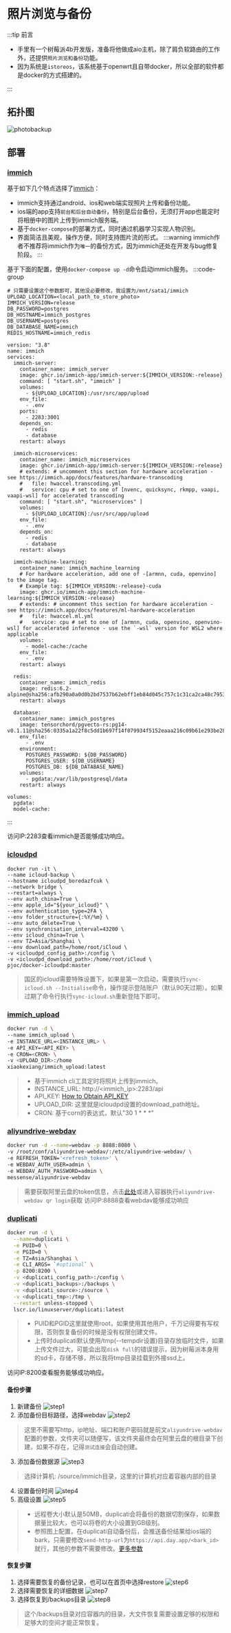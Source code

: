 # 照片浏览与备份

:::tip 前言
- 手里有一个树莓派4b开发版，准备将他做成aio主机，除了肩负软路由的工作外，还提供`照片浏览和备份`功能。
- 因为系统是`istoreos`，该系统基于openwrt且自带docker，所以全部的软件都是docker的方式搭建的。

:::
## 拓扑图

![photobackup](https://image.leejay.top/typora/photobackup.jpg)

## 部署
### [immich](https://github.com/immich-app/immich)
基于如下几个特点选择了[immich](https://immich.app/docs/overview/introduction)：
- immich支持通过android、ios和web端实现照片上传和备份功能。
- ios端的app支持`前台和后台自动备份`，特别是后台备份，无须打开app也能定时将相册中的图片上传到immich服务端。
- 基于`docker-compose`的部署方式，同时通过机器学习实现人物识别。
- 界面简洁且美观，操作方便，同时支持图片流的形式。
:::warning
immich作者不推荐将immich作为`唯一`的备份方式，因为immich还处在开发与bug修复阶段。
:::

基于下面的配置，使用`docker-compose up -d`命令启动immich服务。
:::code-group
```bash[.env]
# 只需要设置这个参数即可，其他没必要修改，我设置为/mnt/sata1/immich
UPLOAD_LOCATION=<local_path_to_store_photo>
IMMICH_VERSION=release
DB_PASSWORD=postgres
DB_HOSTNAME=immich_postgres
DB_USERNAME=postgres
DB_DATABASE_NAME=immich
REDIS_HOSTNAME=immich_redis
```
```bash[docker-compose.yml]
version: "3.8"
name: immich
services:
  immich-server:
    container_name: immich_server
    image: ghcr.io/immich-app/immich-server:${IMMICH_VERSION:-release}
    command: [ "start.sh", "immich" ]
    volumes:
      - ${UPLOAD_LOCATION}:/usr/src/app/upload
    env_file:
      - .env
    ports:
      - 2283:3001
    depends_on:
      - redis
      - database
    restart: always

  immich-microservices:
    container_name: immich_microservices
    image: ghcr.io/immich-app/immich-server:${IMMICH_VERSION:-release}
    # extends: # uncomment this section for hardware acceleration - see https://immich.app/docs/features/hardware-transcoding
    #   file: hwaccel.transcoding.yml 
    #   service: cpu # set to one of [nvenc, quicksync, rkmpp, vaapi, vaapi-wsl] for accelerated transcoding
    command: [ "start.sh", "microservices" ]
    volumes:
      - ${UPLOAD_LOCATION}:/usr/src/app/upload
    env_file:
      - .env
    depends_on:
      - redis
      - database
    restart: always

  immich-machine-learning:
    container_name: immich_machine_learning
    # For hardware acceleration, add one of -[armnn, cuda, openvino] to the image tag.
    # Example tag: ${IMMICH_VERSION:-release}-cuda
    image: ghcr.io/immich-app/immich-machine-learning:${IMMICH_VERSION:-release}
    # extends: # uncomment this section for hardware acceleration - see https://immich.app/docs/features/ml-hardware-acceleration
    #   file: hwaccel.ml.yml
    #   service: cpu # set to one of [armnn, cuda, openvino, openvino-wsl] for accelerated inference - use the `-wsl` version for WSL2 where applicable
    volumes:
      - model-cache:/cache
    env_file:
      - .env
    restart: always

  redis:
    container_name: immich_redis
    image: redis:6.2-alpine@sha256:afb290a0a0d0b2bd7537b62ebff1eb84d045c757c1c31ca2ca48c79536c0de82
    restart: always

  database:
    container_name: immich_postgres
    image: tensorchord/pgvecto-rs:pg14-v0.1.11@sha256:0335a1a22f8c5dd1b697f14f079934f5152eaaa216c09b61e293be285491f8ee
    env_file:
      - .env
    environment:
      POSTGRES_PASSWORD: ${DB_PASSWORD}
      POSTGRES_USER: ${DB_USERNAME}
      POSTGRES_DB: ${DB_DATABASE_NAME}
    volumes:
      - pgdata:/var/lib/postgresql/data
    restart: always

volumes:
  pgdata:
  model-cache:
```
:::

访问IP:2283查看immich是否能够成功响应。

### [icloudpd](https://github.com/boredazfcuk/docker-icloudpd)

```bash{6-7,11-16}
docker run -it \
--name icloud-backup \
--hostname icloudpd_boredazfcuk \
--network bridge \
--restart=always \
--env auth_china=True \
--env apple_id="${your_icloud}" \
--env authentication_type=2FA \
--env folder_structure={:%Y/%m} \
--env auto_delete=True \
--env synchronisation_interval=43200 \
--env icloud_china=True \
--env TZ=Asia/Shanghai \
--env download_path=/home/root/iCloud \
-v <icloudpd_config_path>:/config \
-v <icloudpd_download_path>:/home/root/iCloud \
pjoc/docker-icloudpd:master
```
> 国区的icloud需要特殊设置下，如果是第一次启动，需要执行`sync-icloud.sh --Initialise`命令，操作提示登陆账户（默认90天过期）。如果过期了命令行执行`sync-icloud.sh`重新登陆下即可。

### [immich_upload](https://github.com/xiaokexiang/immich_cli_docker)

```bash
docker run -d \
--name immich_upload \
-e INSTANCE_URL=<INSTANCE_URL> \
-e API_KEY=<API_KEY> \
-e CRON=<CRON> \
-v <UPLOAD_DIR>:/home
xiaokexiang/immich_upload:latest

```
> - 基于immich cli工具定时将照片上传到immich。
> - INSTANCE_URL: http://<immich_ip>:2283/api
> - API_KEY: [How to Obtain  API_KEY](https://immich.app/docs/features/command-line-interface/)
> - UPLOAD_DIR: 这里就是icloudpd设置的download_path地址。
> - CRON: 基于corn的表达式，默认"30 1 * * *"


### [aliyundrive-webdav](https://github.com/messense/aliyundrive-webdav)
```bash
docker run -d --name=webdav -p 8888:8080 \
-v /root/conf/aliyundrive-webdav/:/etc/aliyundrive-webdav/ \
-e REFRESH_TOKEN='<refresh_token>' \
-e WEBDAV_AUTH_USER=admin \
-e WEBDAV_AUTH_PASSWORD=admin \
messense/aliyundrive-webdav
```
> 需要获取阿里云盘的token信息，点击[此处](https://messense-aliyundrive-webdav-backendrefresh-token-ucs0wn.streamlit.app/)或进入容器执行`aliyundrive-webdav qr login`获取
访问IP:8888查看webdav能够成功响应

### [duplicati](https://github.com/linuxserver/docker-duplicati)

```bash
docker run -d \
  --name=duplicati \
  -e PUID=0 \
  -e PGID=0 \
  -e TZ=Asia/Shanghai \
  -e CLI_ARGS= `#optional` \
  -p 8200:8200 \
  -v <duplicati_config_path>:/config \
  -v <duplicati_backups>:/backups \
  -v <duplicati_source>:/source \
  -v <duplicati_tmp>:/tmp \
  --restart unless-stopped \
  lscr.io/linuxserver/duplicati:latest
```
> - PUID和PGID这里就使用root，如果使用其他用户，千万记得要有写权限，否则恢复备份的时候是没有权限创建文件。
> - 上传时duplicati默认使用/tmp(--tempdir设置)目录存放临时文件，如果上传文件过大，可能会出现`disk full`的错误提示，因为树莓派本身用的sd卡，存储不够，所以我将tmp目录挂载到外接ssd上。

访问IP:8200查看服务能够成功响应。

#### 备份步骤
1. 新建备份
![step1](https://image.leejay.top/typora/step1.jpg)
2. 添加备份目标路径，选择webdav
![step2](https://image.leejay.top/typora/step2.jpg)
> 这里不需要写http，ip地址、端口和账户密码就是前文`aliyundrive-webdav`配置的参数，文件夹可以随便写，该文件夹最终会在阿里云盘的根目录下创建，如果不存在，记得`测试连接`会自动创建。
3. 添加备份数据源
![step3](https://image.leejay.top/typora/step3.jpg)
> 选择计算机: /source/immich目录，这里的计算机对应着容器内部的目录
4. 设置备份时间
![step4](https://image.leejay.top/typora/step4.jpg)
5. 高级设置
![step5](https://image.leejay.top/typora/step5.jpg)
> - 远程卷大小默认是50MB，duplicati会将备份的数据切割保存，如果数据量比较大，也可以将卷的大小设置到GB级别。
> - 参照图上配置，在duplicati自动备份后，会推送备份结果给ios端的bark，只需要修改`send-http-url`为`https://api.day.app/<bark_id>`就行，其他的参数不需要修改。[更多参数](https://duplicati.readthedocs.io/en/latest/06-advanced-options/#send-http-url)

#### 恢复步骤
1. 选择需要恢复的备份记录，也可以在首页中选择restore
![step6](https://image.leejay.top/typora/step6.jpg)
2. 选择需要恢复的详细数据
![step7](https://image.leejay.top/typora/step7.jpg)
3. 选择恢复到/backups目录
![step8](https://image.leejay.top/typora/step8.jpg)
> 这个/backups目录对应容器内的目录，大文件恢复需要设置足够的权限和足够大的空间才能正常恢复。